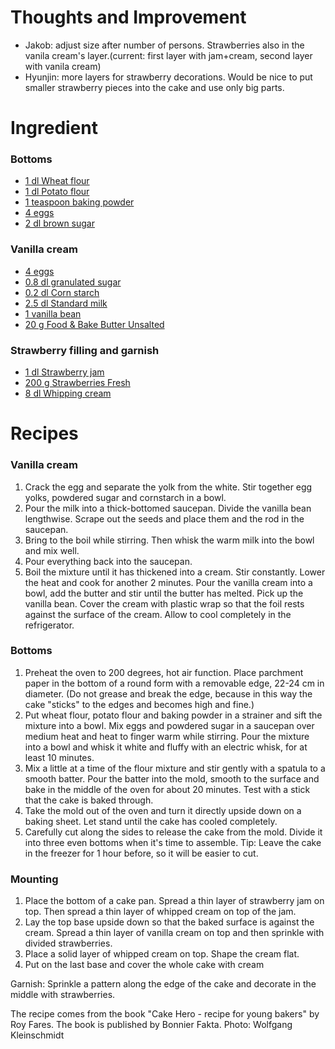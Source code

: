 
# Thoughts and Improvement

- Jakob: adjust size after number of persons. Strawberries also in the vanila cream's layer.(current: first layer with jam+cream, second layer with vanila cream)
- Hyunjin: more layers for strawberry decorations. Would be nice to put smaller strawberry pieces into the cake and use only big parts.

# Ingredient

### **Bottoms**

- [1 dl Wheat flour](https://www.mathem.se/varor/vetemjol)
- [1 dl Potato flour](https://www.mathem.se/varor/potatismjol)
- [1 teaspoon baking powder](https://www.mathem.se/varor/bakpulver)
- [4 eggs](https://www.mathem.se/varor/agg)
- [2 dl brown sugar](https://www.mathem.se/varor/strosocker)

### **Vanilla cream**

- [4 eggs](https://www.mathem.se/varor/agg)
- [0.8 dl granulated sugar](https://www.mathem.se/varor/strosocker)
- [0.2 dl Corn starch](https://www.mathem.se/varor/majsstarkelse)
- [2.5 dl Standard milk](https://www.mathem.se/varor/standardmjolk)
- [1 vanilla bean](https://www.mathem.se/varor/vaniljstang)
- [20 g Food & Bake Butter Unsalted](https://www.mathem.se/varor/mat-o-bak-smor-osaltat)

### **Strawberry filling and garnish**

- [1 dl Strawberry jam](https://www.mathem.se/varor/jordgubbssylt)
- [200 g Strawberries Fresh](https://www.mathem.se/varor/jordgubbar-farska)
- [8 dl Whipping cream](https://www.mathem.se/varor/vispgradde)

# Recipes

### Vanilla cream

1. Crack the egg and separate the yolk from the white. Stir together egg yolks, powdered sugar and cornstarch in a bowl.
2. Pour the milk into a thick-bottomed saucepan. Divide the vanilla bean lengthwise. Scrape out the seeds and place them and the rod in the saucepan.
3. Bring to the boil while stirring. Then whisk the warm milk into the bowl and mix well.
4. Pour everything back into the saucepan.
5. Boil the mixture until it has thickened into a cream. Stir constantly. Lower the heat and cook for another 2 minutes. Pour the vanilla cream into a bowl, add the butter and stir until the butter has melted. Pick up the vanilla bean. Cover the cream with plastic wrap so that the foil rests against the surface of the cream. Allow to cool completely in the refrigerator.

### Bottoms

1. Preheat the oven to 200 degrees, hot air function. Place parchment paper in the bottom of a round form with a removable edge, 22-24 cm in diameter. (Do not grease and break the edge, because in this way the cake "sticks" to the edges and becomes high and fine.)
2. Put wheat flour, potato flour and baking powder in a strainer and sift the mixture into a bowl. Mix eggs and powdered sugar in a saucepan over medium heat and heat to finger warm while stirring. Pour the mixture into a bowl and whisk it white and fluffy with an electric whisk, for at least 10 minutes.
3. Mix a little at a time of the flour mixture and stir gently with a spatula to a smooth batter. Pour the batter into the mold, smooth to the surface and bake in the middle of the oven for about 20 minutes. Test with a stick that the cake is baked through.
4. Take the mold out of the oven and turn it directly upside down on a baking sheet. Let stand until the cake has cooled completely.
5. Carefully cut along the sides to release the cake from the mold. Divide it into three even bottoms when it's time to assemble. Tip: Leave the cake in the freezer for 1 hour before, so it will be easier to cut.

### Mounting

1. Place the bottom of a cake pan. Spread a thin layer of strawberry jam on top. Then spread a thin layer of whipped cream on top of the jam.
2. Lay the top base upside down so that the baked surface is against the cream. Spread a thin layer of vanilla cream on top and then sprinkle with divided strawberries.
3. Place a solid layer of whipped cream on top. Shape the cream flat.
4. Put on the last base and cover the whole cake with cream

Garnish: Sprinkle a pattern along the edge of the cake and decorate in the middle with strawberries.

The recipe comes from the book "Cake Hero - recipe for young bakers" by Roy Fares. The book is published by Bonnier Fakta. Photo: Wolfgang Kleinschmidt

$$$$